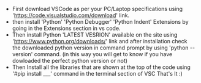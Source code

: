 * First download VSCode as per your PC/Laptop specifications using 'https://code.visualstudio.com/download' link.
* then install 'Python' 'Python Debugger' 'Python Indent' Extensions by going in the Extensions section in vs code.
* Then install Python 'LATEST VESRION' available on the site using 'https://www.python.org/downloads/' link and after installation check the downloaded python version in command prompt by using 'python --version' command. (in this way you will get to know if you have dowloaded the perfect python version or not)
* Then Install all the libraries that are shown at the top of the code using '#pip install ___' command in the terminal section of VSC
That's It :)
